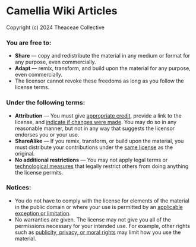 # Camellia Wiki Articles

Copyright (c) 2024 Theaceae Collective

### You are free to:
-  **Share** — copy and redistribute the material in any medium or format for any purpose, even commercially.
-  **Adapt** — remix, transform, and build upon the material for any purpose, even commercially.
- The licensor cannot revoke these freedoms as long as you follow the license terms. 

### Under the following terms:
- **Attribution** — You must give [appropriate credit](https://creativecommons.org/licenses/by-sa/4.0/#ref-appropriate-credit), provide a link to the license, and [indicate if changes were made](https://creativecommons.org/licenses/by-sa/4.0/#ref-indicate-changes). You may do so in any reasonable manner, but not in any way that suggests the licensor endorses you or your use.
- **ShareAlike** — If you remix, transform, or build upon the material, you must distribute your contributions under the [same license](https://creativecommons.org/licenses/by-sa/4.0/#ref-same-license) as the original.
- **No additional restrictions** — You may not apply legal terms or [technological measures](https://creativecommons.org/licenses/by-sa/4.0/#ref-technological-measures) that legally restrict others from doing anything the license permits.

### Notices:
- You do not have to comply with the license for elements of the material in the public domain or where your use is permitted by an [applicable exception or limitation](https://creativecommons.org/licenses/by-sa/4.0/#ref-exception-or-limitation).
- No warranties are given. The license may not give you all of the permissions necessary for your intended use. For example, other rights such as [publicity, privacy, or moral rights](https://creativecommons.org/licenses/by-sa/4.0/#ref-publicity-privacy-or-moral-rights) may limit how you use the material.
